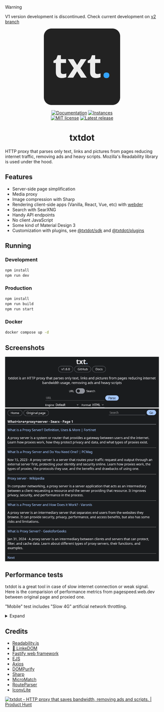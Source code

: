 > [!WARNING]
> V1 version development is discontinued. Check current development on [v2 branch](https://github.com/TempoWorks/txtdot/tree/v2)

<div align="center">

![txtdot logo](https://github.com/TempoWorks/.github/raw/main/imgs/txtdot.png)

<a href="https://tempoworks.github.io/documentation"><img alt="Documentation" src="https://img.shields.io/badge/Documentation-blue"></a>
<a href="https://github.com/tempoworks/instances"><img alt="Instances" src="https://img.shields.io/badge/Instances-blue"></a>
<br>
<a href="https://github.com/tempoworks/txtdot/blob/main/LICENSE"><img alt="MIT license" src="https://img.shields.io/github/license/tempoworks/txtdot?color=blue"></a>
<a href="https://github.com/tempoworks/txtdot/releases/latest"><img alt="Latest release" src="https://img.shields.io/github/v/release/tempoworks/txtdot?display_name=release"></a>

# txtdot

</div>

HTTP proxy that parses only text, links and pictures from pages
reducing internet traffic, removing ads and heavy scripts.
Mozilla's Readability library is used under the hood.

## Features

- Server-side page simplification
- Media proxy
- Image compression with Sharp
- Rendering client-side apps (Vanilla, React, Vue, etc) with [webder](https://github.com/tempoworks/webder)
- Search with SearXNG
- Handy API endpoints
- No client JavaScript
- Some kind of Material Design 3
- Customization with plugins, see [@txtdot/sdk](https://github.com/tempoworks/txtdot/tree/main/packages/sdk) and [@txtdot/plugins](https://github.com/tempoworks/txtdot/tree/main/packages/plugins)

## Running

### Development

```bash
npm install
npm run dev
```

### Production

```bash
npm install
npm run build
npm run start
```

### Docker

```bash
docker compose up -d
```

## Screenshots

<div align="center">
<img src="https://raw.githubusercontent.com/tempoworks/.github/main/imgs/ui_url_input.png" alt="Main page with URL input field">
<img src="https://raw.githubusercontent.com/tempoworks/.github/main/imgs/ui_search_page.png" alt="SearXNG search results page">
</div>

## Performance tests

txtdot is a great tool in case of slow internet connection or weak signal.
Here is the comparision of performance metrics from pagespeed.web.dev
between original page and proxied one.

"Mobile" test includes "Slow 4G" artificial network throttling.

<details>
<summary>Expand</summary>

|                                  |     Original page     | Proxied through txtdot |
| :------------------------------- | :-------------------: | :--------------------: |
| [Habr][habr-link] Desktop        |  ![56%][habr-do-img]  |  ![99%][habr-dt-img]   |
| [Habr][habr-link] Mobile         |  ![21%][habr-mo-img]  |  ![100%][habr-mt-img]  |
| [Medium][medium-link] Desktop    | ![44%][medium-do-img] | ![100%][medium-dt-img] |
| [Medium][medium-link] Mobile     | ![36%][medium-mo-img] | ![100%][medium-mt-img] |
| [Nginx Blog][nginx-link] Desktop | ![53%][nginx-do-img]  | ![100%][nginx-dt-img]  |
| [Nginx Blog][nginx-link] Mobile  | ![26%][nginx-mo-img]  | ![100%][nginx-mt-img]  |

[habr-link]: https://habr.com/ru/articles/780692/
[habr-do-img]: https://raw.githubusercontent.com/tempoworks/.github/main/tests/habr/desktop_orig.png
[habr-dt-img]: https://raw.githubusercontent.com/tempoworks/.github/main/tests/habr/desktop_txtdot.png
[habr-mo-img]: https://raw.githubusercontent.com/tempoworks/.github/main/tests/habr/mobile_orig.png
[habr-mt-img]: https://raw.githubusercontent.com/tempoworks/.github/main/tests/habr/mobile_txtdot.png
[medium-link]: https://levelup.gitconnected.com/proxy-servers-how-proxies-work-0ec083fc1030
[medium-do-img]: https://raw.githubusercontent.com/tempoworks/.github/main/tests/medium/desktop_orig.png
[medium-dt-img]: https://raw.githubusercontent.com/tempoworks/.github/main/tests/medium/desktop_txtdot.png
[medium-mo-img]: https://raw.githubusercontent.com/tempoworks/.github/main/tests/medium/mobile_orig.png
[medium-mt-img]: https://raw.githubusercontent.com/tempoworks/.github/main/tests/medium/mobile_txtdot.png
[nginx-link]: https://www.nginx.com/blog/rate-limiting-nginx/
[nginx-do-img]: https://raw.githubusercontent.com/tempoworks/.github/main/tests/nginx-blog/desktop_orig.png
[nginx-dt-img]: https://raw.githubusercontent.com/tempoworks/.github/main/tests/nginx-blog/desktop_txtdot.png
[nginx-mo-img]: https://raw.githubusercontent.com/tempoworks/.github/main/tests/nginx-blog/mobile_orig.png
[nginx-mt-img]: https://raw.githubusercontent.com/tempoworks/.github/main/tests/nginx-blog/mobile_txtdot.png

</details>

## Credits

- [Readability.js](https://github.com/mozilla/readability)
- [🔗 LinkeDOM](https://github.com/WebReflection/linkedom)
- [Fastify web framework](https://github.com/fastify/fastify)
- [EJS](https://github.com/mde/ejs)
- [Axios](https://github.com/axios/axios)
- [DOMPurify](https://github.com/cure53/DOMPurify)
- [Sharp](https://github.com/lovell/sharp)
- [MicroMatch](https://github.com/micromatch/micromatch)
- [RouteParser](https://github.com/rcs/route-parser)
- [IconvLite](https://github.com/ashtuchkin/iconv-lite)

<a href="https://www.producthunt.com/posts/txtdot?utm_source=badge-featured&utm_medium=badge&utm_souce=badge-txtdot" target="_blank"><img src="https://api.producthunt.com/widgets/embed-image/v1/featured.svg?post_id=443317&theme=neutral" alt="txtdot - HTTP&#0032;proxy&#0032;that&#0032;saves&#0032;bandwidth&#0044;&#0032;removing&#0032;ads&#0032;and&#0032;scripts&#0046; | Product Hunt" style="width: 250px; height: 54px;" width="250" height="54" /></a>
